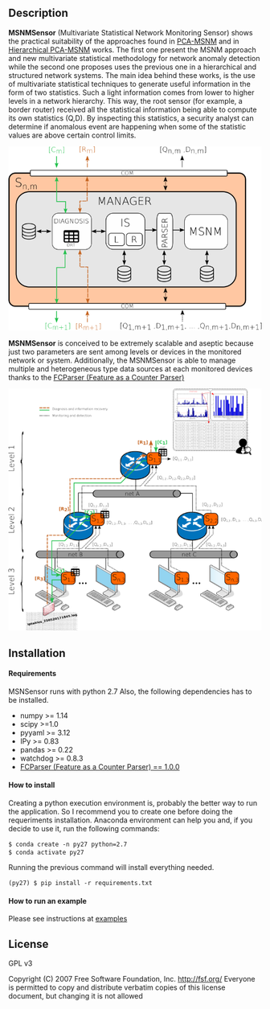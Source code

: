 Description
------------

**MSNMSensor** (Multivariate Statistical Network Monitoring Sensor) shows the practical suitability of the approaches found in [PCA-MSNM](https://www.sciencedirect.com/science/article/pii/S0167404816300116) and in [Hierarchical PCA-MSNM](http://ieeexplore.ieee.org/document/7823895/) works. The first one present the MSNM approach and new multivariate statistical methodology for network anomaly detection while the second one proposes uses the previous one in a hierarchical and structured network systems. The main idea behind these works, is the use of multivariate statistical techniques to generate useful information in the form of two statistics. Such a light information comes from lower to higher levels in a network hierarchy. This way, the root sensor (for example, a border router) received all the statistical information being able to compute its own statistics (Q,D). By inspecting this statistics, a security analyst can determine if anomalous event are happening when some of the statistic values are above certain control limits.

![MSNMSensor](blocks.png "MSNM Sensor functional blocks")

**MSNMSensor** is conceived to be extremely scalable and aseptic because just two parameters are sent among levels or devices in the monitored network or system. Additionally, the MSNMSensor is able to manage multiple and heterogeneous type data sources at each monitored devices thanks to the [FCParser (Feature as a Counter Parser)](https://github.com/josecamachop/FCParser)

![MSNMSensor working in levels](hierarchy.png "MSNM Sensor working all togeter")

## Installation

#### Requirements

MSNSensor runs with python 2.7 Also, the following dependencies has to be installed.

  * numpy >= 1.14
  * scipy >=1.0
  * pyyaml >= 3.12
  * IPy >= 0.83
  * pandas >= 0.22
  * watchdog >= 0.8.3
  * [FCParser (Feature as a Counter Parser) == 1.0.0](https://github.com/josecamachop/FCParser/releases/tag/v1.0.0)

#### How to install

Creating a python execution environment is, probably the better way to run the application. So I recommend you to create one
before doing the requeriments installation. Anaconda environment can help you and, if you decide to use it, run the following
commands:

    $ conda create -n py27 python=2.7
    $ conda activate py27

Running the previous command will install everything needed.

	(py27) $ pip install -r requirements.txt
	
#### How to run an example

Please see instructions at [examples](examples/README.md)


## License
GPL v3

Copyright (C) 2007 Free Software Foundation, Inc. <http://fsf.org/>
Everyone is permitted to copy and distribute verbatim copies
of this license document, but changing it is not allowed
